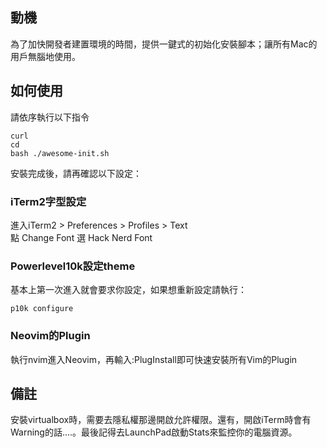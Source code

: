 ## 動機

為了加快開發者建置環境的時間，提供一鍵式的初始化安裝腳本；讓所有Mac的用戶無腦地使用。

## 如何使用  

請依序執行以下指令  
```
curl
cd 
bash ./awesome-init.sh  
```  
安裝完成後，請再確認以下設定：

### iTerm2字型設定

進入iTerm2 > Preferences > Profiles > Text  
點 Change Font 選 Hack Nerd Font  

### Powerlevel10k設定theme  

基本上第一次進入就會要求你設定，如果想重新設定請執行：  
```
p10k configure
```  

### Neovim的Plugin

執行nvim進入Neovim，再輸入:PlugInstall即可快速安裝所有Vim的Plugin

## 備註  

安裝virtualbox時，需要去隱私權那邊開啟允許權限。還有，開啟iTerm時會有Warning的話....。最後記得去LaunchPad啟動Stats來監控你的電腦資源。